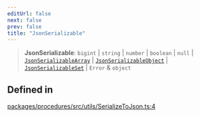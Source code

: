 ```yaml
---
editUrl: false
next: false
prev: false
title: "JsonSerializable"
---
```


> **JsonSerializable**: `bigint` \| `string` \| `number` \| `boolean` \| `null` \| [`JsonSerializableArray`](/reference/tevm/procedures/type-aliases/jsonserializablearray/) \| [`JsonSerializableObject`](/reference/tevm/procedures/type-aliases/jsonserializableobject/) \| [`JsonSerializableSet`](/reference/tevm/procedures/type-aliases/jsonserializableset/) \| `Error` & `object`

## Defined in

[packages/procedures/src/utils/SerializeToJson.ts:4](https://github.com/evmts/tevm-monorepo/blob/main/packages/procedures/src/utils/SerializeToJson.ts#L4)

